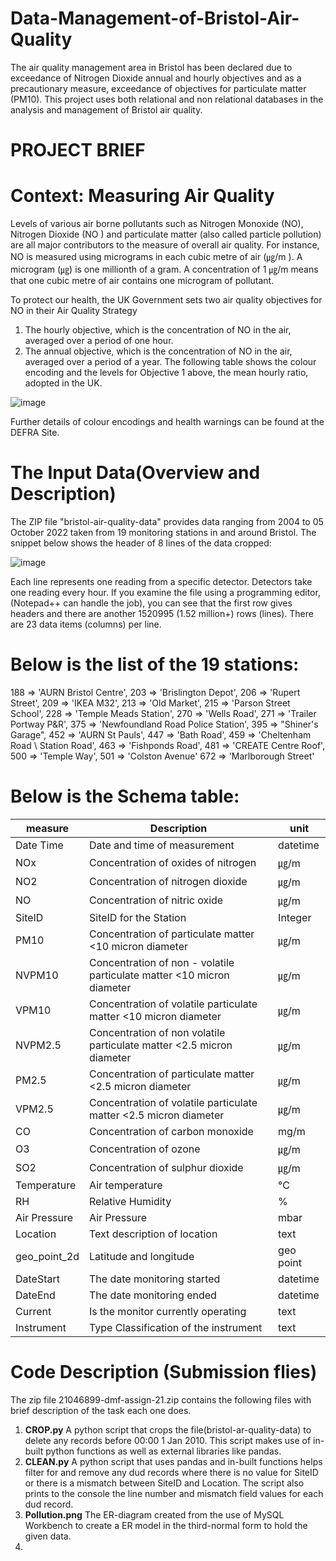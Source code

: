 # Data-Management-of-Bristol-Air-Quality
The air quality management area in Bristol has been declared due to exceedance of Nitrogen Dioxide annual and hourly objectives and as a precautionary measure, exceedance of objectives for particulate matter (PM10).
This project uses both relational and non relational databases in the analysis and management of Bristol air quality.


# PROJECT BRIEF
# Context: Measuring Air Quality

Levels of various air borne pollutants such as Nitrogen Monoxide (NO), Nitrogen Dioxide (NO ) and particulate matter (also called particle pollution) are all major contributors to the measure of overall air quality.
For instance, NO is measured using micrograms in each cubic metre of air (㎍/m ). A microgram (㎍) is one millionth of a gram. A concentration of 1 ㎍/m means that one cubic metre of air contains one microgram of pollutant.

To protect our health, the UK Government sets two air quality objectives for NO in their Air Quality Strategy
1. The hourly objective, which is the concentration of NO in the air, averaged over a period of one hour.
2. The annual objective, which is the concentration of NO in the air, averaged over a period of a year.
The following table shows the colour encoding and the levels for Objective 1 above, the mean hourly ratio,
adopted in the UK.

![image](https://github.com/PillarBox-hub/Data-Management-of-Bristol-Air-Quality/assets/110098621/5e3ac520-0f8b-4d1d-9ae9-b08fd17e64f8)

Further details of colour encodings and health warnings can be found at the DEFRA Site.


# The Input Data(Overview and Description)

The ZIP file "bristol-air-quality-data"  provides data ranging from 2004 to 05 October 2022 taken from 19 monitoring stations in
and around Bristol.
The snippet below shows the header of 8 lines of the data cropped:

![image](https://github.com/PillarBox-hub/Data-Management-of-Bristol-Air-Quality/assets/110098621/01b6541d-d7c9-4957-b5e2-96ca1b381167)


Each line represents one reading from a specific detector. Detectors take one reading every hour. If you examine the file using a programming editor, (Notepad++ can handle the job), you can see that the first row gives headers and there are another 1520995 (1.52 million+) rows (lines). There are 23 data items (columns) per line.


# Below is the list of the 19 stations: 

188 => 'AURN Bristol Centre',
203 => 'Brislington Depot',
206 => 'Rupert Street',
209 => 'IKEA M32',
213 => 'Old Market',
215 => 'Parson Street School',
228 => 'Temple Meads Station',
270 => 'Wells Road',
271 => 'Trailer Portway P&R',
375 => 'Newfoundland Road Police Station',
395 => "Shiner's Garage",
452 => 'AURN St Pauls',
447 => 'Bath Road',
459 => 'Cheltenham Road \ Station Road',
463 => 'Fishponds Road',
481 => 'CREATE Centre Roof',
500 => 'Temple Way',
501 => 'Colston Avenue'
672 => 'Marlborough Street'





# Below is the Schema table:

| measure       | Description | unit            |
| ------------- | ------------- | -------------- |              
| Date Time      | Date and time of measurement|datetime |  
| NOx       | Concentration of oxides of nitrogen  |㎍/m  |
| NO2      | Concentration of nitrogen dioxide  |㎍/m |
| NO    | Concentration of nitric oxide | ㎍/m
| SiteID    | SiteID for the Station| Integer |
| PM10 | Concentration of particulate matter <10 micron diameter | ㎍/m  |
|NVPM10| Concentration of non - volatile particulate matter <10 micron diameter  |㎍/m |
|VPM10| Concentration of volatile particulate matter <10 micron diameter        |㎍/m |
|NVPM2.5| Concentration of non volatile particulate matter <2.5 micron diameter        |㎍/m |
|PM2.5| Concentration of particulate matter <2.5 micron diameter         | ㎍/m|
|VPM2.5|   Concentration of volatile particulate matter <2.5 micron diameter      |㎍/m |
|CO| Concentration of carbon monoxide     |mg/m |
|O3|   Concentration of ozone           |㎍/m |
|  SO2         | Concentration of sulphur dioxide                |㎍/m  |
|  Temperature         | Air temperature                                     | °C |
| RH           |   Relative Humidity                                   | % |
|  Air Pressure      |   Air Pressure                             | mbar   | 
|  Location      | Text description of location                    |   text |
| geo_point_2d       |   Latitude and longitude                    |  geo point   |
| DateStart       | The date monitoring started              | datetime   |
|  DateEnd      | The date monitoring ended                      | datetime   |
| Current       |  Is the monitor currently operating            | text    |
| Instrument       | Type Classification of the instrument       | text    |



# Code Description (Submission flies)

The zip file 21046899-dmf-assign-21.zip contains the following files with brief description of the task each one does. 

1. **CROP.py**  A python script that crops the file(bristol-ar-quality-data) to delete any records before 00:00 1 Jan 2010. This script makes use of in-built python functions as well as external libraries like pandas. 
2. **CLEAN.py** A python script that uses pandas and in-built functions helps filter for and remove any dud records where there is no value for SiteID or there is a mismatch between SiteID and Location. The script also prints to the console the line number and mismatch field values for each dud record. 
3. **Pollution.png**  The ER-diagram created from the use of MySQL Workbench to create a ER model in the third-normal form to hold the given data. 
4. 
 
